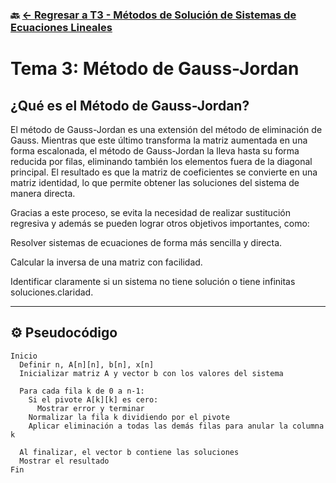 ### 🔙 [← Regresar a T3 - Métodos de Solución de Sistemas de Ecuaciones Lineales](https://github.com/ANTONY2812/M-todosNum-ricosLalo/tree/main/T3%20-%20M%C3%A9todos%20de%20Soluci%C3%B3n%20de%20Sistemas%20de%20Ecuaciones%20Lineales)

#  Tema 3: Método de Gauss-Jordan

##  ¿Qué es el Método de Gauss-Jordan?

El método de Gauss-Jordan es una extensión del método de eliminación de Gauss. Mientras que este último transforma la matriz aumentada en una forma escalonada, el método de Gauss-Jordan la lleva hasta su forma reducida por filas, eliminando también los elementos fuera de la diagonal principal. El resultado es que la matriz de coeficientes se convierte en una matriz identidad, lo que permite obtener las soluciones del sistema de manera directa.

Gracias a este proceso, se evita la necesidad de realizar sustitución regresiva y además se pueden lograr otros objetivos importantes, como:

Resolver sistemas de ecuaciones de forma más sencilla y directa.

Calcular la inversa de una matriz con facilidad.

Identificar claramente si un sistema no tiene solución o tiene infinitas soluciones.claridad.


---

## ⚙️ Pseudocódigo

```plaintext
Inicio
  Definir n, A[n][n], b[n], x[n]
  Inicializar matriz A y vector b con los valores del sistema

  Para cada fila k de 0 a n-1:
    Si el pivote A[k][k] es cero:
      Mostrar error y terminar
    Normalizar la fila k dividiendo por el pivote
    Aplicar eliminación a todas las demás filas para anular la columna k

  Al finalizar, el vector b contiene las soluciones
  Mostrar el resultado
Fin
```
